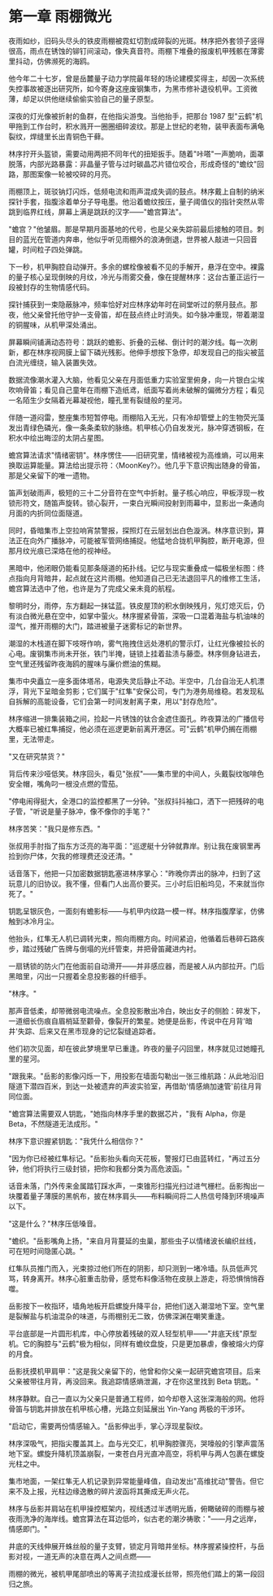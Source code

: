 # 第一章 雨棚微光

夜雨如纱，旧码头尽头的铁皮雨棚被霓虹切割成碎裂的光斑。林序把外套领子竖得很高，雨点在锈蚀的铆钉间滚动，像失真音符。雨棚下堆叠的报废机甲残骸在薄雾里抖动，仿佛濒死的海鸥。

他今年二十七岁，曾是岳麓量子动力学院最年轻的场论建模奖得主，却因一次系统失控事故被逐出研究所，如今寄身这座废钢集市，为黑市修补退役机甲。工资微薄，却足以供他继续偷偷实验自己的量子原型。

深夜的灯光像被折射的鱼群，在他指尖游曳。当他抬手，把那台 1987 型"云鹤"机甲拖到工作台时，积水溅开一圈圈细碎波纹。那是上世纪的老物，装甲表面布满龟裂纹，焊缝里长出青铜色干藓。

林序拧开头盔锁，需要动用两把不同年代的扭矩扳手。随着"咔嗒"一声脆响，面罩脱落，内部光路暴露：非晶量子管与过时碳晶芯片错位咬合，形成奇怪的"蟾纹"回路，那图案像一轮被咬碎的月亮。

雨棚顶上，斑驳钠灯闪烁，低频电流和雨声混成失调的鼓点。林序戴上自制的纳米探针手套，指腹涂着单分子导电墨。他沿着蟾纹按压，量子阈值仪的指针突然从零跳到临界红线，屏幕上满是跳跃的汉字——"蟾宫算法"。

"蟾宫？"他皱眉。那是早期月面基地的代号，也是父亲失踪前最后接触的项目。刺目的蓝光在管道内奔串，他似乎听见雨棚外的浪涛倒退，世界被人敲进一只回音罐，时间粒子四处弹跳。

下一秒，机甲胸腔自动弹开。多余的螺栓像被看不见的手解开，悬浮在空中。裸露的量子核心呈现倒映的月纹，冷光与雨雾交叠，像在提醒林序：这台古董正运行一段被封存的生物情感代码。

探针捕获到一束隐蔽脉冲，频率恰好对应林序幼年时在祠堂听过的祭月鼓点。那夜，他父亲曾托他守护一支骨笛，却在鼓点终止时消失。如今脉冲重现，带着潮湿的铜腥味，从机甲深处涌出。

屏幕瞬间铺满动态符号：跳跃的蟾影、折叠的云梯、倒计时的潮汐线。每一次刷新，都在林序视网膜上留下磷光残影。他伸手想按下急停，却发现自己的指尖被蓝白流光缠绕，输入装置失效。

数据流像潮水灌入大脑，他看见父亲在月面低重力实验室里俯身，向一片银白尘埃吹响骨笛；看见自己童年在雨棚下造纸鸢，纸面写着尚未破解的偏微分方程；看见一名陌生少女隔着光幕凝视他，瞳孔里有裂缝般的星河。

伴随一道闷雷，整座集市短暂停电。雨棚陷入无光，只有冷却管壁上的生物荧光藻发出青绿色磷光，像一条条柔软的脉络。机甲核心仍自发发光，脉冲穿透钢板，在积水中绘出晦涩的太阴占星图。

蟾宫算法请求"情绪密钥"。林序愣住——旧研究里，情绪被视为高维熵，可以用来换取运算能量。算法给出提示符：〈MoonKey?〉。他几乎下意识掏出随身的骨笛，那是父亲留下的唯一遗物。

笛声划破雨声，极短的三十二分音符在空气中折射。量子核心响应，甲板浮现一枚锁形符文，随笛声旋转。锁心裂开，一束白光瞬间投射到雨幕中，显影出一条通向月面的内折同位面隧道。

同时，昏暗集市上空拉响宵禁警报，探照灯在云层划出白色漩涡。林序意识到，算法正在向外广播脉冲，可能被军管网络捕捉。他猛地合拢机甲胸腔，断开电源，但那月纹光痕已深烙在他的视神经。

黑暗中，他闭眼仍能看见那条隧道的拓扑线。记忆与现实重叠成一幅极坐标图：终点指向月背暗井，起点就在这片雨棚。他知道自己已无法退回平凡的维修工生活，蟾宫算法选中了他，也许是为了完成父亲未竟的航程。

黎明时分，雨停，东方翻起一抹锰蓝。铁皮屋顶的积水倒映残月，氖灯熄灭后，仍有淡白微光悬在空中，如掌中萤火。林序握紧骨笛，深吸一口混着海盐与机油味的湿气，推开雨棚的大门，踏进被量子迷雾标记的新世界。

潮湿的木栈道在脚下吱呀作响，雾气拖拽住远处港机的警示灯，让红光像被拉长的心电。废钢集市尚未开张，铁门半掩，链锁上挂着盐渍与藤壶。林序侧身钻进去，空气里还残留昨夜海鸥的腥味与廉价燃油的焦糊。

集市中央矗立一座多面体塔吊，电源失灵后静止不动。半空中，几台自治无人机漂浮，背光下呈暗金剪影；它们属于"红隼"安保公司，专门为港务局维稳。若发现私自拆解的高能设备，它们会第一时间发射离子束，用以"封存危险"。

林序缩进一排集装箱之间，捡起一片锈蚀的钛合金遮住面孔。昨夜算法的广播信号大概率已被红隼捕捉，他必须在巡逻更新前离开港区。可"云鹤"机甲仍搁在雨棚里，无法带走。

"又在研究禁货？"

背后传来沙哑低笑。林序回头，看见"张叔"——集市里的中间人，头戴裂纹咖啡色安全帽，嘴角叼一根没点燃的雪茄。

"停电闹得挺大，全港口的监控都黑了一分钟。"张叔抖抖袖口，洒下一把残碎的电子管，"听说是量子脉冲，像不像你的手笔？"

林序苦笑："我只是修东西。"

张叔用手肘指了指东方泛亮的海平面："巡逻艇十分钟就靠岸。别让我在废钢里再捡到你尸体，欠我的修理费还没还清。"

话音落下，他把一只加密数据钥匙塞进林序掌心："昨晚你弄出的脉冲，扫到了这玩意儿的旧协议。我不懂，但看门人出高价要买。三小时后旧船坞见，不来就当你死了。"

钥匙呈银灰色，一面刻有蟾影标——与机甲内纹路一模一样。林序指腹摩挲，仿佛触到冰冷月尘。

他抬头，红隼无人机已调转光束，照向雨棚方向。时间紧迫，他循着后巷碎石路疾步，踏过残破广告牌与倒塌的光纤管束，并把骨笛藏进内衬。

一扇锈锁的防火门在他面前自动滑开——并非感应器，而是被人从内部拉开。门后黑暗里，闪出一只握着全息投影器的纤细手。

"林序。"

那声音低柔，却带微弱电流噪点。全息投影散出冷白，映出女子的侧脸：碎发下，一道细长伤痕自眉梢延至颧骨，像裂开的繁星。她便是岳影，传说中在月背'暗井'失踪、后来又在黑市现身的记忆裂缝追踪者。

他们初次见面，却在彼此梦境里早已重逢。昨夜的量子闪回里，林序就见过她瞳孔里的星河。

"跟我来。"岳影的影像闪烁一下，用投影在墙面勾勒出一张三维航路：从此地沿旧隧道下潜四百米，到达一处被遗弃的声波实验室，再借助'情感熵加速管'前往月背同位面。

"蟾宫算法需要双人钥匙，"她指向林序手里的数据芯片，"我有 Alpha，你是 Beta，不然隧道无法成形。"

林序下意识握紧钥匙："我凭什么相信你？"

"因为你已经被红隼标记。"岳影抬头看向天花板，警报灯已由蓝转红，"再过五分钟，他们将执行三级封锁，把你和我都分类为高危波函。"

话音未落，门外传来金属踏钉踩水声，一束锥形扫描光扫过进气栅栏。岳影掏出一块覆着量子薄膜的黑帆布，披在林序肩头——布料瞬间将二人热信号降到环境噪声以下。

"这是什么？"林序压低嗓音。

"蟾织。"岳影嘴角上扬，"来自月背蔓延的虫巢，那些虫子以情绪波长编织丝线，可在短时间隐匿心跳。"

红隼队员推门而入，光束掠过他们所在的阴影，却只测到一堵冷墙。队员低声咒骂，转身离开。林序心脏重击肋骨，感觉布料像活物在皮肤上游走，将恐惧悄悄吞噬。

岳影按下一枚指环，墙角地板开启螺旋升降平台，把他们送入潮湿地下室。空气里是裂解盐与机油混杂的味道，与雨棚别无二致，仿佛深渊在嘲笑重逢。

平台底部是一片圆形机库，中心停放着残破的双人轻型机甲——"井底天线"原型机。它的胸腔与"云鹤"极为相似，同样有蟾纹盘旋，只是更加暴虐，像被熔火灼穿的月食。

岳影抚摸机甲肩甲："这是我父亲留下的，他曾和你父亲一起研究蟾宫项目。后来父亲被带往月背，再没回来。我追踪情感熵泄漏，才在你这里找到 Beta 钥匙。"

林序静默。自己一直以为父亲只是普通工程师，如今却卷入这张深海般的网。他将骨笛与钥匙并排放在机甲核心槽，光路立刻延展出 Yin-Yang 两极的干涉环。

"启动它，需要两份情感输入。"岳影伸出手，掌心浮现星裂纹。

林序深吸气，把指尖覆盖其上。血与光交汇，机甲胸腔骤亮，哭嚎般的引擎声震荡地下室。螺旋升降机顶盖崩裂，一束苍白月光直冲高空，将机甲与两人包裹在螺旋光柱之中。

集市地面，一架红隼无人机记录到异常能量峰值，自动发出"高维扰动"警告。但它来不及上报，光柱边缘逸散的碎片波函将其撕成无声火花。

林序与岳影并肩站在机甲操控框架内，视线透过半透明光盾，俯瞰破碎的雨棚与被夜雨洗净的海岸线。蟾宫算法在耳边低吟，似古老的潮汐祷歌："——月之远岸，情感即门。"

井底的天线伸展开蛛丝般的量子支臂，锁定月背暗井坐标。林序握紧操控杆，与岳影对视，一道无声的决意在两人之间点燃——

雨棚的微光，被机甲尾部喷出的等离子流拉成漫长丝带，照亮他们踏上的第一段回归之旅。
